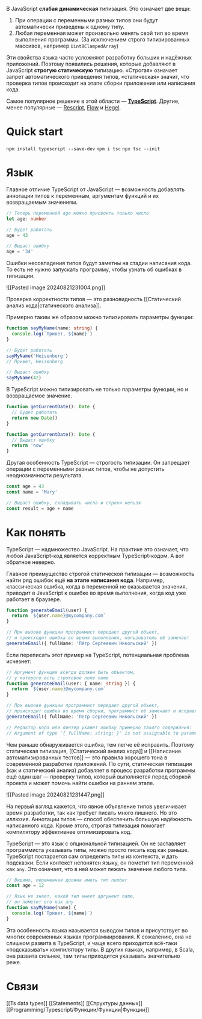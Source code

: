 В JavaScript **слабая динамическая** типизация. Это означает две вещи:

1. При операции с переменными разных типов они будут автоматически приведены к одному типу.
2. Любая переменная может произвольно менять свой тип во время выполнения программы. (За исключением строго типизированных массивов, например `Uint8ClampedArray`)

Эти свойства языка часто усложняют разработку больших и надёжных приложений. Поэтому появились решения, которые добавляют в JavaScript **строгую статическую** типизацию. «Строгая» означает запрет автоматического приведения типов, «статическая» значит, что проверка типов происходит на этапе сборки приложения или написания кода.

Самое популярное решение в этой области — [**TypeScript**](https://www.typescriptlang.org/). Другие, менее популярные — [Rescript](https://rescript-lang.org/), [Flow](https://flow.org/) и [Hegel](https://hegel.js.org/).
# Quick start
`npm install typescript --save-dev`
`npm i tsc`
`npx tsc --init`
# Язык

Главное отличие TypeScript от JavaScript — возможность добавлять аннотации типов к переменным, аргументам функций и их возвращаемым значениям.

```ts
// Теперь переменной age можно присвоить только число
let age: number

// Будет работать
age = 43

// Выдаст ошибку
age = '34'

```

Ошибки несовпадения типов будут заметны на стадии написания кода. То есть не нужно запускать программу, чтобы узнать об ошибках в типизации.

![[Pasted image 20240821231004.png]]

Проверка корректности типов — это разновидность [[Статический анализ кода|статического анализа]].

Примерно таким же образом можно типизировать параметры функции:

```ts
function sayMyName(name: string) {
  console.log(`Привет, ${name}`)
}

// Будет работать
sayMyName('Heisenberg')
// Привет, Heisenberg

// Выдаст ошибку
sayMyName(42)

```

В TypeScript можно типизировать не только параметры функции, но и возвращаемое значение.

```ts
function getCurrentDate(): Date {
  // Будет работать
  return new Date()
}

function getCurrentDate(): Date {
  // Выдаст ошибку
  return 'now'
}
```

Другая особенность TypeScript — строгость типизации. Он запрещает операции с переменными разных типов, чтобы не допустить неоднозначности результата.

```ts
const age = 43
const name = 'Mary'

// Выдаст ошибку, складывать числа и строки нельзя
const result = age + name

```

# Как понять
TypeScript — надмножество JavaScript. На практике это означает, что любой JavaScript-код является корректным TypeScript-кодом. А вот обратное неверно.

Главное преимущество строгой статической типизации — возможность найти ряд ошибок ещё **на этапе написания кода**. Например, классическая ошибка, когда в переменной не оказывается значения, приводит в JavaScript к ошибке во время выполнения, когда код уже работает в браузере.

```ts
function generateEmail(user) {
  return `${user.name}@mycompany.com`
}

// При вызове функции программист передает другой объект,
// и происходит ошибка во время выполнения, пользователь её замечает
generateEmail({ fullName: 'Пётр Сергеевич Никольский' })

```

Если переписать этот пример на TypeScript, потенциальная проблема исчезнет:

```ts
// Аргумент функции всегда должен быть объектом,
// у которого есть строковое поле name
function generateEmail(user: { name: string }) {
  return `${user.name}@mycompany.com`
}

// При вызове функции программист передает другой объект,
// происходит ошибка во время сборки, программист её замечает и исправляет
generateEmail({ fullName: 'Петр Сергеевич Никольский' })

// Редактор кода или линтер укажет ошибку примерно такого содержания:
// Argument of type '{ fullName: string; }' is not assignable to parameter of type '{ name: string; }'.

```

Чем раньше обнаруживается ошибка, тем легче её исправить. Поэтому статическая типизация, [[Статический анализ кода]] и [[Написание автоматизированных тестов]] — это правила хорошего тона в современной разработке приложений. По сути, статическая типизация (как и статический анализ) добавляет в процесс разработки программы ещё один шаг — проверку типов, который выполняется перед сборкой проекта и может помочь найти ошибки на раннем этапе.

![[Pasted image 20240821231447.png]]

На первый взгляд кажется, что явное объявление типов увеличивает время разработки, так как требует писать много лишнего. Но это иллюзия. Аннотации типов — способ обеспечить большую надёжность написанного кода. Кроме этого, строгая типизация помогает компилятору эффективнее оптимизировать код.

TypeScript — это язык с опциональной типизацией. Он не заставляет программиста указывать типы, можно просто писать код как раньше. TypeScript постарается сам определить типы из контекста, и дать подсказки. Если контекст непонятен языку, он пометит тип переменной как `any`. Это означает, что в ней может лежать значение любого типа.

```ts
// Видимо, переменная должна иметь тип number
const age = 12

// Язык не знает, какой тип имеет аргумент name,
// он пометит его как any
function sayMyName(name) {
  console.log(`Привет, ${name}`)
}

```

Эта особенность языка называется выводом типов и присутствует во многих современных языках программирования. К сожалению, она не слишком развита в TypeScript, и чаще всего приходится всё-таки «подсказывать» компилятору типы. В других языках, например, в Scala, она развита сильнее, там типы приходится указывать значительно реже.

# Связи
[[Ts data types]]
[[Statements]]
[[Структуры данных]]
[[Programming/Typescript/Функции/Функции|Функции]]